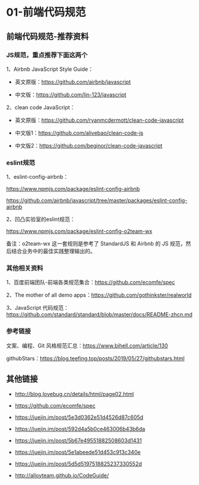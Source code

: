 
# 01-前端代码规范
## 前端代码规范-推荐资料

### JS规范，重点推荐下面这两个

1、Airbnb JavaScript Style Guide：

- 英文原版：https://github.com/airbnb/javascript

- 中文版：https://github.com/lin-123/javascript

2、clean code JavaScript：

- 英文原版：https://github.com/ryanmcdermott/clean-code-javascript

- 中文版1：https://github.com/alivebao/clean-code-js

- 中文版2：https://github.com/beginor/clean-code-javascript

### eslint规范

1、eslint-config-airbnb：

https://www.npmjs.com/package/eslint-config-airbnb

https://github.com/airbnb/javascript/tree/master/packages/eslint-config-airbnb

2、凹凸实验室的eslint规范：

https://www.npmjs.com/package/eslint-config-o2team-wx

备注：o2team-wx 这一套规则是参考了 StandardJS 和 Airbnb 的 JS 规范，然后结合业务中的最佳实践整理输出的。

### 其他相关资料

1、百度前端团队-前端各类规范集合：https://github.com/ecomfe/spec

2、The mother of all demo apps：https://github.com/gothinkster/realworld

3、JavaScript 代码规范：https://github.com/standard/standard/blob/master/docs/README-zhcn.md

### 参考链接

文案、编程、Git 风格规范汇总：https://www.bihell.com/article/130

githubStars：https://blog.teefing.top/posts/2019/05/27/githubstars.html




## 其他链接

- <http://blog.lovebug.cn/details/html/page02.html>

- <https://github.com/ecomfe/spec>


- <https://juejin.im/post/5e3d0362e51d4526d87c605d>

- <https://juejin.im/post/592d4a5b0ce463006b43b6da>


- <https://juejin.im/post/5b67e49551882508603d1431>

- <https://juejin.im/post/5e1abeede51d453c913c340e>

- <https://juejin.im/post/5d5d5197518825237330552d>

- <http://alloyteam.github.io/CodeGuide/>


